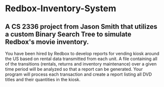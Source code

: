 # Redbox-Inventory-System
## A CS 2336 project from Jason Smith that utilizes a custom Binary Search Tree to simulate Redbox's movie inventory.

You have been hired by Redbox to develop reports for vending kiosk around the US based on rental data transmitted from each unit. A file containing all of the transitions (rentals, returns and inventory maintenance) over a given time period will be analyzed so that a report can be generated. Your program will process each transaction and create a report listing all DVD titles and their quantities in the kiosk.
